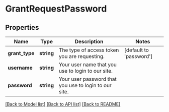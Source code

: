 # GrantRequestPassword

## Properties
Name | Type | Description | Notes
------------ | ------------- | ------------- | -------------
**grant_type** | **string** | The type of access token you are requesting. | [default to 'password']
**username** | **string** | Your user name that you use to login to our site. | 
**password** | **string** | Your user password that you use to login to our site. | 

[[Back to Model list]](../README.md#documentation-for-models) [[Back to API list]](../README.md#documentation-for-api-endpoints) [[Back to README]](../README.md)


